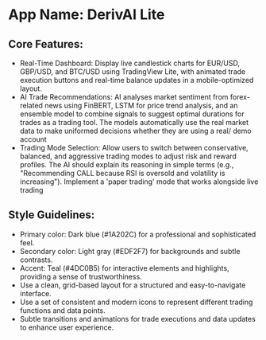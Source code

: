 # **App Name**: DerivAI Lite

## Core Features:

- Real-Time Dashboard: Display live candlestick charts for EUR/USD, GBP/USD, and BTC/USD using TradingView Lite, with animated trade execution buttons and real-time balance updates in a mobile-optimized layout.
- AI Trade Recommendations: AI analyses market sentiment from forex-related news using FinBERT, LSTM for price trend analysis, and an ensemble model to combine signals to suggest optimal durations for trades as a trading tool. The models automatically use the real market data to make uniformed decisions whether they are using a real/ demo account
- Trading Mode Selection: Allow users to switch between conservative, balanced, and aggressive trading modes to adjust risk and reward profiles. The AI should explain its reasoning in simple terms (e.g., "Recommending CALL because RSI is oversold and volatility is increasing"). Implement a 'paper trading' mode that works alongside live trading

## Style Guidelines:

- Primary color: Dark blue (#1A202C) for a professional and sophisticated feel.
- Secondary color: Light gray (#EDF2F7) for backgrounds and subtle contrasts.
- Accent: Teal (#4DC0B5) for interactive elements and highlights, providing a sense of trustworthiness.
- Use a clean, grid-based layout for a structured and easy-to-navigate interface.
- Use a set of consistent and modern icons to represent different trading functions and data points.
- Subtle transitions and animations for trade executions and data updates to enhance user experience.